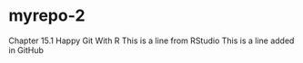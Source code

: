 # myrepo-2
Chapter 15.1 Happy Git With R
This is a line from RStudio
This is a line added in GitHub
